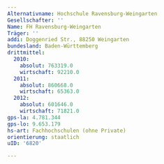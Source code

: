 ```yaml
---
Alternativname: Hochschule Ravensburg-Weingarten
Gesellschafter: ''
Name: FH Ravensburg-Weingarten
Träger: ''
addi: Doggenried Str., 88250 Weingarten
bundesland: Baden-Württemberg
drittmittel:
  2010:
    absolut: 763319.0
    wirtschaft: 92210.0
  2011:
    absolut: 860668.0
    wirtschaft: 65363.0
  2012:
    absolut: 601646.0
    wirtschaft: 71821.0
gps-la: 4.781.344
gps-lo: 9.653.179
hs-art: Fachhochschulen (ohne Private)
orientierung: staatlich
uID: '6820'

---
```


